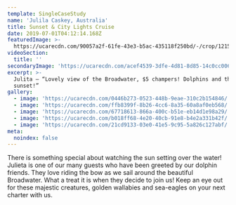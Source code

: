 ```yaml
---
template: SingleCaseStudy
name: 'Julila Caskey, Australia'
title: Sunset & City Lights Cruise
date: 2019-07-01T04:12:14.168Z
featuredImage: >-
  https://ucarecdn.com/90057a2f-61fe-43e3-b5ac-435118f250bd/-/crop/1215x853/64,0/-/preview/
videoSection:
  title: ''
secondaryImage: 'https://ucarecdn.com/acef4539-3dfe-4d81-8d85-14c0cc0062eb/'
excerpt: >-
  Julita – “Lovely view of the Broadwater, $5 champers! Dolphins and the magic
  sunset!” 
gallery:
  - image: 'https://ucarecdn.com/0446b273-0523-448b-9eae-310c2b154846/'
  - image: 'https://ucarecdn.com/ffb8399f-8b26-4cc6-8a35-60a8af0eb568/'
  - image: 'https://ucarecdn.com/67718613-866a-400c-b51e-eb14d1e98a29/'
  - image: 'https://ucarecdn.com/b018ff68-4e20-40cb-91e8-b4e2a331b42f/'
  - image: 'https://ucarecdn.com/21cd9133-03e0-41e5-9c95-5a826c127abf/'
meta:
  noindex: false
---
```

There is something special about watching the sun setting over the water! Julieta is one of our many guests who have been greeted by our dolphin friends. They love riding the bow as we sail around the beautiful Broadwater. What a treat it is when they decide to join us! Keep an eye out for these majestic creatures, golden wallabies and sea-eagles on your next charter with us.
